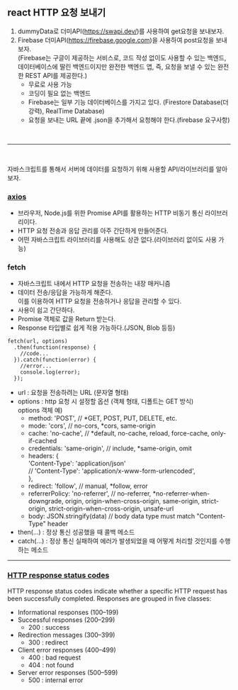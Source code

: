 ## react HTTP 요청 보내기  

1. dummyData로 더미API(https://swapi.dev/)를 사용하여 get요청을 보내보자.  
2. Firebase 더미API(https://firebase.google.com)을 사용하여 post요청을 보내보자.  
   (Firebase는 구글이 제공하는 서비스로, 코드 작성 없이도 사용할 수 있는 백엔드,  
   데이터베이스에 딸린 백엔드이지만 완전한 백엔드 앱, 즉, 요청을 보낼 수 있는 완전한 REST API를 제공한다.)  
   - 무료로 사용 가능
   - 코딩이 필요 없는 백엔드
   - Firebase는 일부 기능 데이터베이스를 가지고 있다. (Firestore Database(더 강력), RealTime Database)
   - 요청을 보내는 URL 끝에 .json을 추가해서 요청해야 한다.(firebase 요구사항)

<br/>

---
<br/>

자바스크립트를 통해서 서버에 데이터를 요청하기 위해 사용할 API/라이브러리를 알아보자.  


### [axios](https://github.com/axios/axios)
- 브라우저, Node.js를 위한 Promise API를 활용하는 HTTP 비동기 통신 라이브러리이다.
- HTTP 요청 전송과 응답 관리를 아주 간단하게 만들어준다.
- 어떤 자바스크립트 라이브러리를 사용해도 상관 없다.(라이브러리 없이도 사용 가능)  

### fetch
- 자바스크립트 내에서 HTTP 요청을 전송하는 내장 매커니즘
- 데이터 전송/응답을 가능하게 해준다.  
이를 이용하여 HTTP 요청을 전송하거나 응답을 관리할 수 있다.  
- 사용이 쉽고 간단하다.
- Promise 객체로 값을 Return 받는다.
- Response 타입별로 쉽게 적용 가능하다.(JSON, Blob 등등)

```
fetch(url, options)
  .then(function(response) {
    //code...
  }).catch(function(error) {
    //error...
    console.log(error);
  });
```

- url : 요청을 전송하려는 URL (문자열 형태)
- options : http 요청 시 설정할 옵션 (객체 형태, 디폴트는 GET 방식)   
options 객체 예)  
    - method: 'POST', // *GET, POST, PUT, DELETE, etc.  
    - mode: 'cors', // no-cors, *cors, same-origin  
    - cache: 'no-cache', // *default, no-cache, reload, force-cache, only-if-cached  
    - credentials: 'same-origin', // include, *same-origin, omit  
    - headers: {  
      'Content-Type': 'application/json'  
      // 'Content-Type': 'application/x-www-form-urlencoded',  
    },  
    - redirect: 'follow', // manual, *follow, error  
    -  referrerPolicy: 'no-referrer', // no-referrer, *no-referrer-when-downgrade, origin, origin-when-cross-origin, same-origin, strict-origin,  strict-origin-when-cross-origin, unsafe-url  
    - body: JSON.stringify(data) // body data type must match "Content-Type" header    
- then(...) : 정상 통신 성공했을 때 콜백 메소드
- catch(...) : 정상 통신 실패하여 에러가 발생되었을 때 어떻게 처리할 것인지를 수행하는 메소드

---

### [HTTP response status codes](https://developer.mozilla.org/en-US/docs/Web/HTTP/Status)

HTTP response status codes indicate whether a specific HTTP request has been successfully completed. Responses are grouped in five classes:  
  
- Informational responses (100–199)  
- Successful responses (200–299)
  - 200 : success  
- Redirection messages (300–399)
  - 300 : redirect
- Client error responses (400–499)
  - 400 : bad request
  - 404 : not found
- Server error responses (500–599)
  - 500 : internal error
